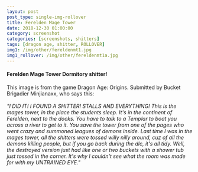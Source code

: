 ```yaml
---
layout: post
post_type: single-img-rollover
title: Ferelden Mage Tower
date: 2018-12-30 01:00:00
category: screenshot
categories: [screenshots, shitters]
tags: [dragon age, shitter, ROLLOVER]
img1: /img/other/fereldenmt1.jpg
img1_rollover: /img/other/fereldenmt1a.jpg
---
```

#### Ferelden Mage Tower Dormitory shitter!

This image is from the game Dragon Age: Origins. Submitted by Bucket Brigadier Minjianaxx, who says this:
<br><br>
*"I DID IT! I FOUND A SHITTER! STALLS AND EVERYTHING! This is the mages tower, in the place the students sleep. It's in the continent of Ferelden, next to the docks. You have to talk to a Templar to boat you across a river to get to it. You save the tower from one of the pages who went crazy and summoned leagues of demons inside. Last time I was in the mages tower, all the shitters were tossed willy nilly around, cuz of all the demons killing people, but if you go back during the dlc, it's all tidy. Well, the destroyed version just had like one or two buckets with a shower tub just tossed in the corner. It's why I couldn't see what the room was made for with my UNTRAINED EYE."*
